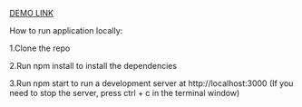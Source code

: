 [DEMO LINK](https://ViktorBachynskyi.github.io/Books/)

How to run application locally:

1.Clone the repo

2.Run npm install to install the dependencies

3.Run npm start to run a development server at http://localhost:3000 (If you need to stop the server, press ctrl + c in the terminal window)
